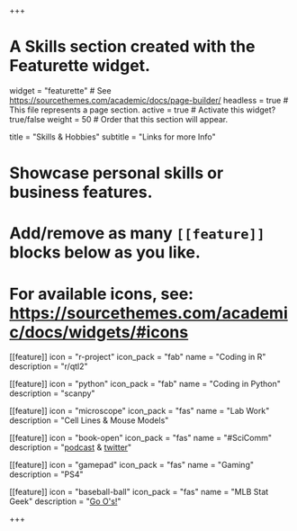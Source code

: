 +++
# A Skills section created with the Featurette widget.
widget = "featurette"  # See https://sourcethemes.com/academic/docs/page-builder/
headless = true  # This file represents a page section.
active = true  # Activate this widget? true/false
weight = 50  # Order that this section will appear.

title = "Skills & Hobbies"
subtitle = "Links for more Info"

# Showcase personal skills or business features.
#
# Add/remove as many `[[feature]]` blocks below as you like.
#
# For available icons, see: https://sourcethemes.com/academic/docs/widgets/#icons

[[feature]]
  icon = "r-project"
  icon_pack = "fab"
  name = "Coding in R"
  description = "r/qtl2"

[[feature]]
  icon = "python"
  icon_pack = "fab"
  name = "Coding in Python"
  description = "scanpy"

[[feature]]
  icon = "microscope"
  icon_pack = "fas"
  name = "Lab Work"
  description = "Cell Lines & Mouse Models"  

[[feature]]
  icon = "book-open"
  icon_pack = "fas"
  name = "#SciComm"
  description = "[podcast](https://brainsetalius.wixsite.com/home) & [twitter](twitter.com/domjacri)"

[[feature]]
  icon = "gamepad"
  icon_pack = "fas"
  name = "Gaming"
  description = "PS4"

[[feature]]
  icon = "baseball-ball"
  icon_pack = "fas"
  name = "MLB Stat Geek"
  description = "[Go O's!](www.orioles.com)"

+++
